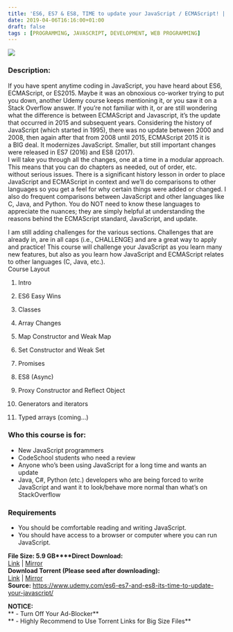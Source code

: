 ```yaml
---
title: 'ES6, ES7 & ES8, TIME to update your JavaScript / ECMAScript! | [59.99$ Course For Free]'
date: 2019-04-06T16:16:00+01:00
draft: false
tags : [PROGRAMMING, JAVASCRIPT, DEVELOPMENT, WEB PROGRAMMING]
---
```


  

**[![](https://1.bp.blogspot.com/-0kjtxAwlP5Q/XKjBoWn405I/AAAAAAAABUk/w3fTL9waXzgbmSnvfNj4GXylZiUTyC3lgCLcBGAs/s640/ES6-ES7-ES8-TIME-to-update-your-JavaScript-ECMAScript.jpg)](https://1.bp.blogspot.com/-0kjtxAwlP5Q/XKjBoWn405I/AAAAAAAABUk/w3fTL9waXzgbmSnvfNj4GXylZiUTyC3lgCLcBGAs/s1600/ES6-ES7-ES8-TIME-to-update-your-JavaScript-ECMAScript.jpg)**

  
  

### Description:

If you have spent anytime coding in JavaScript, you have heard about ES6, ECMAScript, or ES2015. Maybe it was an obnoxious co-worker trying to put you down, another Udemy course keeps mentioning it, or you saw it on a Stack Overflow answer. If you’re not familiar with it, or are still wondering what the difference is between ECMAScript and Javascript, it’s the update that occurred in 2015 and subsequent years. Considering the history of JavaScript (which started in 1995), there was no update between 2000 and 2008, then again after that from 2008 until 2015, ECMAScript 2015 it is a BIG deal. It modernizes JavaScript. Smaller, but still important changes were released in ES7 (2016) and ES8 (2017).  
I will take you through all the changes, one at a time in a modular approach. This means that you can do chapters as needed, out of order, etc. without serious issues. There is a significant history lesson in order to place JavaScript and ECMAScript in context and we’ll do comparisons to other languages so you get a feel for why certain things were added or changed. I also do frequent comparisons between JavaScript and other languages like C, Java, and Python. You do NOT need to know these languages to appreciate the nuances; they are simply helpful at understanding the reasons behind the ECMAScript standard, JavaScript, and update.  

I am still adding challenges for the various sections. Challenges that are already in, are in all caps (i.e., CHALLENGE) and are a great way to apply and practice! This course will challenge your JavaScript as you learn many new features, but also as you learn how JavaScript and ECMAScript relates to other languages (C, Java, etc.).  
Course Layout  

1.  Intro
2.  ES6 Easy Wins
3.  Classes
4.  Array Changes
5.  Map Constructor and Weak Map
6.  Set Constructor and Weak Set
7.  Promises
8.  ES8 (Async)
9.  Proxy Constructor and Reflect Object
10.  Generators and iterators

12.  Typed arrays (coming…)

### Who this course is for:

*   New JavaScript programmers
*   CodeSchool students who need a review
*   Anyone who’s been using JavaScript for a long time and wants an update
*   Java, C#, Python (etc.) developers who are being forced to write JavaScript and want it to look/behave more normal than what’s on StackOverflow

### Requirements

*   You should be comfortable reading and writing JavaScript.
*   You should have access to a browser or computer where you can run JavaScript.

**File Size: 5.9 GB****Direct Download:**  
[Link](https://arthikgyan.com/ES6ES7ES8link1) | [Mirror](https://arthikgyan.com/ES6ES7ES8link2)  
**Download Torrent (Please seed after downloading):**  
[Link](https://arthikgyan.com/ES6ES7ES8torrent1) | [Mirror](https://arthikgyan.com/ES6ES7ES8torrent2)  
**Source:** https://www.udemy.com/es6-es7-and-es8-its-time-to-update-your-javascript/  

**NOTICE:**  
** - Turn Off Your Ad-Blocker**  
** - Highly Recommend to Use Torrent Links for Big Size Files**